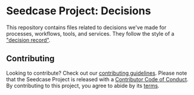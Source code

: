 # Seedcase Project: Decisions

This repository contains files related to decisions we've made for processes, workflows, tools, and services. They follow the style of a ["decision record"](https://adr.github.io/).

## Contributing

Looking to contribute? Check out our [contributing
guidelines](https://community.seedcase-project.org). Please note that the Seedcase Project is
released with a [Contributor Code of
Conduct](https://contributor-covenant.org/version/2/1/CODE_OF_CONDUCT.html).
By contributing to this project, you agree to abide by its
[terms](https://github.com/seedcase-project/.github/blob/main/CODE_OF_CONDUCT.md).
